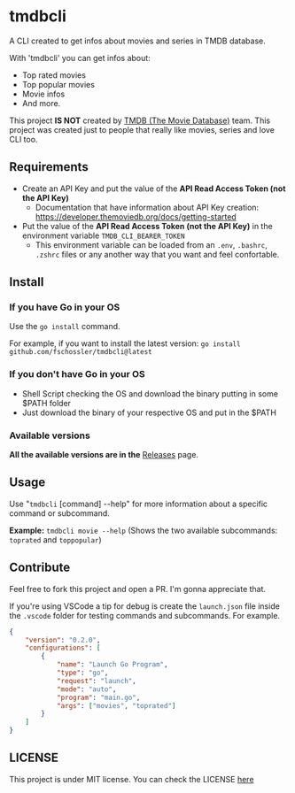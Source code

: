# tmdbcli

A CLI created to get infos about movies and series in TMDB database. 

With 'tmdbcli' you can get infos about: 
- Top rated movies
- Top popular movies
- Movie infos
- And more.

This project **IS NOT** created by [TMDB (The Movie Database)](https://www.themoviedb.org/) team. This project was created just to people that really like movies, series and love CLI too.

## Requirements

- Create an API Key and put the value of the **API Read Access Token (not the API Key)**
    - Documentation that have information about API Key creation: https://developer.themoviedb.org/docs/getting-started
- Put the value of the **API Read Access Token (not the API Key)** in the environment variable `TMDB_CLI_BEARER_TOKEN`
    - This environment variable can be loaded from an `.env`, `.bashrc`, `.zshrc` files or any another way that you want and feel confortable.

## Install

### If you have Go in your OS

Use the `go install` command.

For example, if you want to install the latest version: `go install github.com/fschossler/tmdbcli@latest`

### If you don't have Go in your OS

- Shell Script checking the OS and download the binary putting in some $PATH folder
- Just download the binary of your respective OS and put in the $PATH

### Available versions

**All the available versions are in the** [Releases](https://github.com/fschossler/tmdbcli/releases) page.

## Usage

Use "`tmdbcli` [command] --help" for more information about a specific command or subcommand.

**Example:** `tmdbcli movie --help` (Shows the two available subcommands: `toprated` and `toppopular`)

## Contribute

Feel free to fork this project and open a PR. I'm gonna appreciate that.

If you're using VSCode a tip for debug is create the `launch.json` file inside the `.vscode` folder for testing commands and subcommands. For example.

```json
{
    "version": "0.2.0",
    "configurations": [
        {
            "name": "Launch Go Program",
            "type": "go",
            "request": "launch",
            "mode": "auto",
            "program": "main.go",
            "args": ["movies", "toprated"]
        }
    ]
}
```

## LICENSE

This project is under MIT license. You can check the LICENSE [here](https://github.com/fschossler/tmdbcli/blob/main/LICENSE)